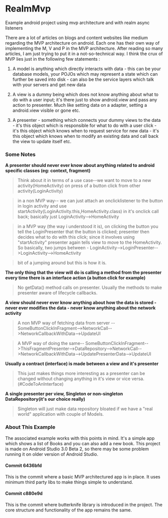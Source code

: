 # RealmMvp
Example android project using mvp architecture and with realm async listeners

There are a lot of articles on blogs and content websites like medium regarding the MVP architecture on android. Each one has their own way of implementing the M, V and P in the MVP architecture. After reading so many articles, I am just trying to put it in a not-so-technical way. I think the crux of MVP lies just in the following few statements :

1) A model is anything which directly interacts with data - this can be your database models, your POJOs which may represent a state which can further be saved into disk - can also be the service layers which talk with your servers and get new data

2) A view is a dummy being which does not know anything about what to do with a user input; it's there just to show android.view and pass any action to presenter. Much like setting data on a adapter, setting a android.view visible or gone etc.

3) A presenter - something which connects your dummy views to the data - it's this object which is responsible for what to do with a user click - it's this object which knows when to request service for new data - it's this object which knows when to modify an existing data and call back the view to update itself etc.
### Some Notes
**A presenter should never ever know about anything related to android specific classes (eg: context, fragment)**

>Think about it in terms of a use case--we want to move to a new activity(HomeActivity) on press of a button click from other activity(LoginActivity)

>in a non MVP way-- we can just attach an onclicklistener to the button in login activity and use startActivity(LoginActivity.this,HomeActivity.class) in it's onclick call back; basically just LoginActivity-->HomeActivity

>in a MVP way (the way i understood it is), on clicking the button you tell the LoginPresenter that the button is clicked; presenter then decides what to do with this click; since it involves using "startActivity" presenter again tells view to move to the HomeActivity. So basically, two jumps between - LoginActivity-->LoginPresenter-->LoginActivity-->HomeActivity

>bit of a jumping around but this is how it is.

**The only thing that the view will do is calling a method from the presenter every time there is an interface action (a button click for example)**

>No getData() method calls on presenter. Usually the methods to make presenter aware of lifecycle callbacks.

**A view should never ever know anything about how the data is stored - never ever modifies the data - never know anything about the network activity**

>A non MVP way of fetching data from server -- SomeButtonClickInFragment-->NetworkCall-->NetworkCallbackWithData-->UpdateUI

>A MVP way of doing the same-- SomeButtonClickInFragment-->ThisFragmentPresenter-->DataRepository-->NetworkCall-->NetworkCallbackWithData-->UpdatePresenterData-->UpdateUI

**Usually a contract (interface) is made between a view and it's presenter**

>This just makes things more interesting as a presenter can be changed without changing anything in it's view or vice versa.(#CodeToAnInterface)

**A single presenter per view, Singleton or non-singleton DataRepository(it's our choice really)**

>Singleton will just make data repository bloated if we have a "real world" application with couple of Models.

### About This Example
The associated example works with this points in mind. It's a simple app which shows a list of Books and you can also add a new book. This project is made on Android Studio 3.0 Beta 2, so there may be some problem running it on older version of Android Studio.

#### Commit 6436bfd
This is the commit where a basic MVP architectured app is in place. It uses minimum third party libs to make things simple to understand.

#### Commit c880e9d
This is the commit where butterknife library is introduced in the project. The core structure and functionality of the app remains the same.
